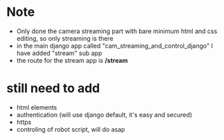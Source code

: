 # Note
- Only done the camera streaming part with bare minimum html and css editing, so only streaming is there
- in the main django app called "cam_streaming_and_control_django" I have added "stream" sub app 
- the route for the stream app is **/stream**

# still need to add
- html elements
- authentication (will use django default, it's easy and secured)
- https 
- controling of robot script, will do asap
